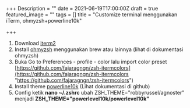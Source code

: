 +++
Description = ""
date = 2021-06-19T17:00:00Z
draft = true
featured_image = ""
tags = []
title = "Customize terminal menggunakan iTerm, ohmyzsh+powerline10k"

+++
1. Download [iterm2](https://iterm2.com/) 
2. Install [ohmyzsh](https://ohmyz.sh/) menggunakan brew atau lainnya (lihat di dokumentasi ohmyzsh)
3. Buka Go to Preferences - profile - color lalu import color preset [https://github.com/fajaragngn/zsh-itermcolors](https://github.com/fajaragngn/zsh-itermcolors "https://github.com/fajaragngn/zsh-itermcolors") 
4. Install theme [powerline10k](https://github.com/romkatv/powerlevel10k) (Lihat dokumentasi di github) 
5. Config ketik **nano \~/.zshrc** ubah ZSH_THEME="robbyrussel/agnoster" menjadi **ZSH_THEME="powerlevel10k/powerlevel10k"**
